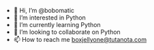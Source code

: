 - 👋 Hi, I’m @bobomatic
- 👀 I’m interested in Python
- 🌱 I’m currently learning Python
- 💞️ I’m looking to collaborate on Python
- 📫 How to reach me boxjellyone@tutanota.com

<!---
bobomatic/bobomatic is a ✨ special ✨ repository because its `README.md` (this file) appears on your GitHub profile.
You can click the Preview link to take a look at your changes.
--->
